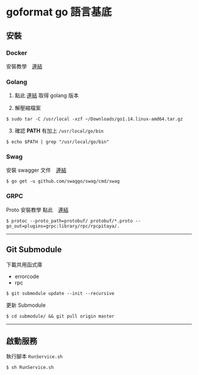 # goformat go 語言基底

## 安裝

### Docker

安裝教學　[連結](https://www.digitalocean.com/community/tutorials/how-to-install-and-use-docker-on-ubuntu-18-04)

### Golang

1. 點此 [連結](https://golang.org/dl/) 取得 golang 版本

2. 解壓縮檔案
   
```
$ sudo tar -C /usr/local -xzf ~/Downloads/go1.14.linux-amd64.tar.gz
```

3. 確認 __PATH__ 有加上 `/usr/local/go/bin`
   
```
$ echo $PATH | grep "/usr/local/go/bin"
```

### Swag
安裝 swagger 文件　[連結](https://github.com/swaggo/swag)

```
$ go get -u github.com/swaggo/swag/cmd/swag
```

### GRPC
Proto 安裝教學 點此　[連結](https://yami.io/protobuf/)

```
$ protoc --proto_path=protobuf/ protobuf/*.proto --go_out=plugins=grpc:library/rpc/rpcpitaya/.
```

---
## Git Submodule
下載共用函式庫 

- errorcode 
- rpc

```
$ git submodule update --init --recursive
```  

更新 Submodule
```
$ cd submodule/ && git pull origin master
```

---
## 啟動服務
執行腳本 `RunService.sh`

```
$ sh RunService.sh
```